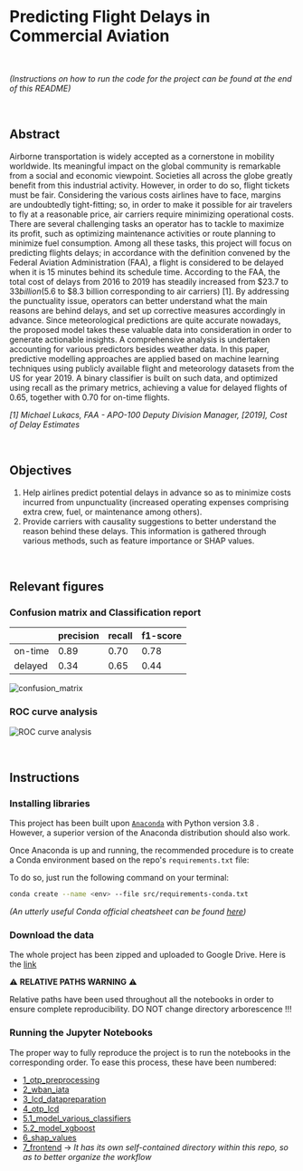 # Predicting Flight Delays in Commercial Aviation
&nbsp;

*(Instructions on how to run the code for the project can be found at the end of this README)*
&nbsp;

&nbsp;


## Abstract

Airborne transportation is widely accepted as a cornerstone in mobility worldwide. Its meaningful impact on the global community is remarkable from a social and economic viewpoint. Societies all across the globe greatly benefit from this industrial activity. However, in order to do so, flight tickets must be fair. Considering the various costs airlines have to face, margins are undoubtedly tight-fitting; so, in order to make it possible for air travelers to fly at a reasonable price, air carriers require minimizing operational costs. There are several challenging tasks an operator has to tackle to maximize its profit, such as optimizing maintenance activities or route planning to minimize fuel consumption.  Among all these tasks, this project will focus on predicting flights delays; in accordance with the definition convened by the Federal Aviation Administration (FAA), a flight is considered to be delayed when it is 15 minutes behind its schedule time. According to the FAA, the total cost of delays from 2016 to 2019 has steadily increased from $23.7 to $33 billion ($5.6 to $8.3 billion corresponding to air carriers) [1]. By addressing the punctuality issue, operators can better understand what the main reasons are behind delays, and set up corrective measures accordingly in advance. Since meteorological predictions are quite accurate nowadays, the proposed model takes these valuable data into consideration in order to generate actionable insights. A comprehensive analysis is undertaken accounting for various predictors besides weather data. In this paper, predictive modelling approaches are applied based on machine learning techniques using publicly available flight and meteorology datasets from the US for year 2019. A binary classifier is built on such data, and optimized using recall as the primary metrics, achieving a value for delayed flights of 0.65, together with 0.70 for on-time flights.

*\[1] Michael Lukacs, FAA - APO-100 Deputy Division Manager, \[2019], Cost of Delay Estimates*
&nbsp;

&nbsp;


## Objectives

1. Help airlines predict potential delays in advance so as to minimize costs incurred from unpunctuality (increased operating expenses comprising extra crew, fuel, or maintenance among others).
2. Provide carriers with causality suggestions to better understand the reason behind these delays. This information is gathered through various methods, such as feature importance or SHAP values.
&nbsp;

&nbsp;



## Relevant figures

### Confusion matrix and Classification report

|                |     precision    |     recall    |     f1-score    |
|----------------|------------------|---------------|-----------------|
|     on-time    |     0.89         |     0.70      |     0.78        |
|     delayed    |     0.34         |     0.65      |     0.44        |

![confusion_matrix](https://user-images.githubusercontent.com/71399207/117335574-97826080-ae9b-11eb-8db9-fe170161a2e3.png)

### ROC curve analysis

![ROC curve analysis](https://user-images.githubusercontent.com/71399207/117335798-d4e6ee00-ae9b-11eb-8821-2643de56633d.png)
&nbsp;

&nbsp;



## Instructions

### Installing libraries

This project has been built upon [`Anaconda`](https://www.anaconda.com/distribution/) with Python version 3.8 . However, a superior version of the Anaconda distribution should also work.

Once Anaconda is up and running, the recommended procedure is to create a Conda environment based on the repo's `requirements.txt` file:

To do so, just run the following command on your terminal:

```bash
conda create --name <env> --file src/requirements-conda.txt
```

*(An utterly useful Conda official cheatsheet can be found [here](https://docs.conda.io/projects/conda/en/latest/_downloads/843d9e0198f2a193a3484886fa28163c/conda-cheatsheet.pdf))*

### Download the data
The whole project has been zipped and uploaded to Google Drive. Here is the [link](https://drive.google.com/drive/folders/11dHZbCN1WCdrYVgMQM8FwV2x2KzdewXI)  
  
:warning: **RELATIVE PATHS WARNING** :warning:  

Relative paths have been used throughout all the notebooks in order to ensure complete reproducibility. DO NOT change directory arborescence !!!

### Running the Jupyter Notebooks
The proper way to fully reproduce the project is to run the notebooks in the corresponding order. To ease this process, these have been numbered:
- [1_otp_preprocessing](notebooks/1_otp_preprocessing.ipynb)
- [2_wban_iata](notebooks/2_wban_iata.ipynb)
- [3_lcd_datapreparation](notebooks/3_lcd_datapreparation.ipynb)
- [4_otp_lcd](notebooks/4_otp_lcd.ipynb)
- [5.1_model_various_classifiers](notebooks/5.1_model_various_classifiers.ipynb)
- [5.2_model_xgboost](notebooks/5.2_model_xgboost.ipynb)
- [6_shap_values](notebooks/6_shap_values.ipynb)
- [7_frontend](https://github.com/malonsol/TFM_KSchool/tree/main/frontend) → *It has its own self-contained directory within this repo, so as to better organize the workflow*



